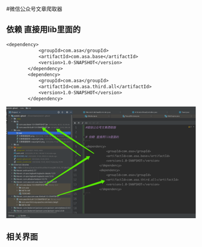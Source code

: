 #微信公众号文章爬取器

## 依赖 直接用lib里面的 
```
<dependency>
            <groupId>com.asa</groupId>
            <artifactId>com.asa.base</artifactId>
            <version>1.0-SNAPSHOT</version>
        </dependency>
        <dependency>
            <groupId>com.asa</groupId>
            <artifactId>com.asa.third.all</artifactId>
            <version>1.0-SNAPSHOT</version>
        </dependency>
```
<p align="center"> 
<img src="note/md/依赖lib.png">
</p>

## 相关界面
 

